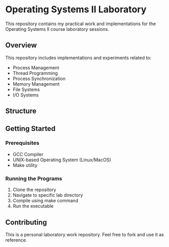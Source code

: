 # Operating Systems II Laboratory

This repository contains my practical work and implementations for the Operating Systems II course laboratory sessions.

## Overview

This repository includes implementations and experiments related to:
- Process Management
- Thread Programming
- Process Synchronization
- Memory Management
- File Systems
- I/O Systems

## Structure


## Getting Started

### Prerequisites
- GCC Compiler
- UNIX-based Operating System (Linux/MacOS)
- Make utility

### Running the Programs
1. Clone the repository
2. Navigate to specific lab directory
3. Compile using make command
4. Run the executable

## Contributing

This is a personal laboratory work repository. Feel free to fork and use it as reference.